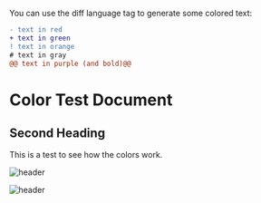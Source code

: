 
You can use the diff language tag to generate some colored text:

```diff
- text in red
+ text in green
! text in orange
# text in gray
@@ text in purple (and bold)@@
```
# Color Test Document

## Second Heading

This is a test to see how the colors work.

![header](https://capsule-render.vercel.app/api?type=wave&color=gradient&height=300&section=footer&text=Rect&fontSize=90)

![header](https://capsule-render.vercel.app/api?type=rounded&color=gradient&height=300&section=header&text=%20Hi%20there%20&fontSize=80&textBg=true&animation=fadeIn)
